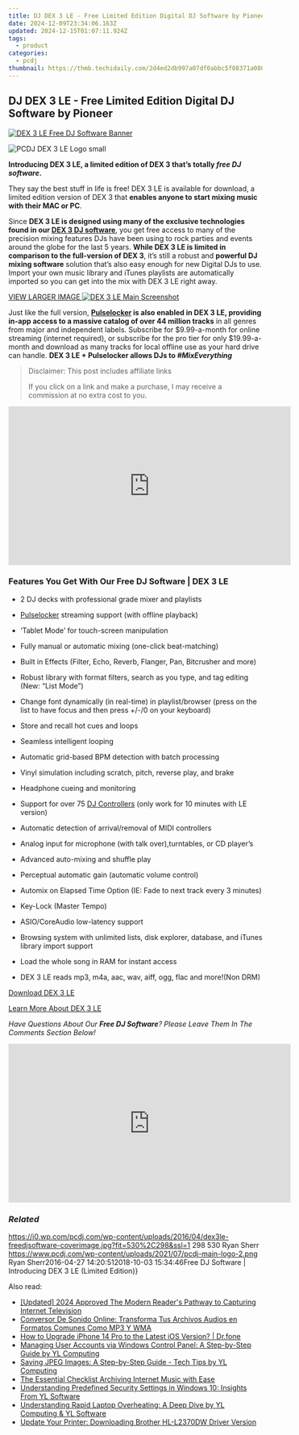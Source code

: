 ```yaml
---
title: DJ DEX 3 LE - Free Limited Edition Digital DJ Software by Pioneer
date: 2024-12-09T23:34:06.163Z
updated: 2024-12-15T01:07:11.924Z
tags:
  - product
categories:
  - pcdj
thumbnail: https://thmb.techidaily.com/2d4ed2db997a07df0abbc5f08371a080eeac3562475afaa223146d9d0657f5f7.jpg
---
```


## DJ DEX 3 LE - Free Limited Edition Digital DJ Software by Pioneer

[![DEX 3 LE Free DJ Software Banner](https://i0.wp.com/pcdj.com/wp-content/uploads/2016/04/dex3le-freedjsoftware-coverimage.jpg?resize=530%2C298&ssl=1)](https://i0.wp.com/pcdj.com/wp-content/uploads/2016/04/dex3le-freedjsoftware-coverimage.jpg?fit=530%2C298&ssl=1 "DEX 3 LE free DJ software Banner")

![PCDJ DEX 3 LE Logo small](https://i0.wp.com/pcdj.com/wp-content/uploads/2016/04/pcdjlogo-sml.png?fit=60%2C60&ssl=1 "PCDJ DEX 3 LE Logo small")

**Introducing DEX 3 LE, a limited edition of DEX 3 that’s totally _free DJ software_.**

They say the best stuff in life is free! DEX 3 LE is available for download, a limited edition version of DEX 3 that **enables anyone to start mixing music with their MAC or PC**.

Since **DEX 3 LE is designed using many of the exclusive technologies found in our [DEX 3 DJ software](https://tools.techidaily.com/pcdj/products/)**, you get free access to many of the precision mixing features DJs have been using to rock parties and events around the globe for the last 5 years. **While DEX 3 LE is limited in comparison to the full-version of DEX 3**, it’s still a robust and **powerful DJ mixing software** solution that’s also easy enough for new Digital DJs to use. Import your own music library and iTunes playlists are automatically imported so you can get into the mix with DEX 3 LE right away.

[VIEW LARGER IMAGE ![DEX 3 LE Main Screenshot](https://i2.wp.com/pcdj.com/wp-content/uploads/2016/04/dex3le-productpage-main.png?fit=300%2C195&ssl=1 "DEX 3 LE Edition Main Screenshot")](https://i2.wp.com/pcdj.com/wp-content/uploads/2016/04/dex3le-productpage-main.png?fit=1030%2C669&ssl=1)

Just like the full version, **[Pulselocker](https://tools.techidaily.com/pcdj/products/) is also enabled in DEX 3 LE, providing in-app access to a massive catalog of over 44 million tracks** in all genres from major and independent labels. Subscribe for $9.99-a-month for online streaming (internet required), or subscribe for the pro tier for only $19.99-a-month and download as many tracks for local offline use as your hard drive can handle. **DEX 3 LE + Pulselocker allows DJs to _#MixEverything_**

>  Disclaimer: This post includes affiliate links
>
>  If you click on a link and make a purchase, I may receive a commission at no extra cost to you.
>

<!-- affiliate ads begin -->
<iframe width="560" height="315" src="https://www.youtube.com/embed/_dOmuXhsV6Y?si=aT6vgPbDx4ajjvdr" title="YouTube video player" frameborder="0" allow="accelerometer; autoplay; clipboard-write; encrypted-media; gyroscope; picture-in-picture; web-share" referrerpolicy="strict-origin-when-cross-origin" allowfullscreen></iframe>
<!-- affiliate ads end -->

### Features You Get With Our Free DJ Software | DEX 3 LE

* 2 DJ decks with professional grade mixer and playlists
* [Pulselocker](https://tools.techidaily.com/pcdj/products/) streaming support (with offline playback)
* ‘Tablet Mode’ for touch-screen manipulation
* Fully manual or automatic mixing (one-click beat-matching)
* Built in Effects (Filter, Echo, Reverb, Flanger, Pan, Bitcrusher and more)
* Robust library with format filters, search as you type, and tag editing (New: “List Mode”)
* Change font dynamically (in real-time) in playlist/browser (press on the list to have focus and then press +/-/0 on your keyboard)
* Store and recall hot cues and loops
* Seamless intelligent looping
* Automatic grid-based BPM detection with batch processing
* Vinyl simulation including scratch, pitch, reverse play, and brake
* Headphone cueing and monitoring

* Support for over 75 [DJ Controllers](https://tools.techidaily.com/pcdj/products/) (only work for 10 minutes with LE version)
* Automatic detection of arrival/removal of MIDI controllers
* Analog input for microphone (with talk over),turntables, or CD player’s
* Advanced auto-mixing and shuffle play
* Perceptual automatic gain (automatic volume control)
* Automix on Elapsed Time Option (IE: Fade to next track every 3 minutes)
* Key-Lock (Master Tempo)
* ASIO/CoreAudio low-latency support
* Browsing system with unlimited lists, disk explorer, database, and iTunes library import support
* Load the whole song in RAM for instant access
* DEX 3 LE reads mp3, m4a, aac, wav, aiff, ogg, flac and more!(Non DRM)

[Download DEX 3 LE](https://tools.techidaily.com/pcdj/products/)

[Learn More About DEX 3 LE](https://tools.techidaily.com/pcdj/products/)

_Have Questions About Our **Free DJ Software**? Please Leave Them In The Comments Section Below!_

<!-- affiliate ads begin -->
<iframe width="560" height="315" src="https://www.youtube.com/embed/aknYnDfODro?si=zONIVzA9FFq0rLOD" title="YouTube video player" frameborder="0" allow="accelerometer; autoplay; clipboard-write; encrypted-media; gyroscope; picture-in-picture; web-share" referrerpolicy="strict-origin-when-cross-origin" allowfullscreen></iframe>
<!-- affiliate ads end -->

### _Related_

https://i0.wp.com/pcdj.com/wp-content/uploads/2016/04/dex3le-freedjsoftware-coverimage.jpg?fit=530%2C298&ssl=1 298 530 Ryan Sherr https://www.pcdj.com/wp-content/uploads/2021/07/pcdj-main-logo-2.png Ryan Sherr2016-04-27 14:20:512018-10-03 15:34:46Free DJ Software | Introducing DEX 3 LE (Limited Edition)}

<ins class="adsbygoogle"
     style="display:block"
     data-ad-format="autorelaxed"
     data-ad-client="ca-pub-7571918770474297"
     data-ad-slot="1223367746"></ins>

<ins class="adsbygoogle"
     style="display:block"
     data-ad-client="ca-pub-7571918770474297"
     data-ad-slot="8358498916"
     data-ad-format="auto"
     data-full-width-responsive="true"></ins>

<span class="atpl-alsoreadstyle">Also read:</span>
<div><ul>
<li><a href="https://visual-screen-recording.techidaily.com/updated-2024-approved-the-modern-readers-pathway-to-capturing-internet-television/"><u>[Updated] 2024 Approved The Modern Reader's Pathway to Capturing Internet Television</u></a></li>
<li><a href="https://vp-tips.techidaily.com/conversor-de-sonido-online-transforma-tus-archivos-audios-en-formatos-comunes-como-mp3-y-wma/"><u>Conversor De Sonido Online: Transforma Tus Archivos Audios en Formatos Comunes Como MP3 Y WMA</u></a></li>
<li><a href="https://review-topics.techidaily.com/how-to-upgrade-iphone-14-pro-to-the-latest-ios-version-drfone-by-drfone-ios-system-repair-ios-system-repair/"><u>How to Upgrade iPhone 14 Pro to the Latest iOS Version? | Dr.fone</u></a></li>
<li><a href="https://win-updates.techidaily.com/managing-user-accounts-via-windows-control-panel-a-step-by-step-guide-by-yl-computing/"><u>Managing User Accounts via Windows Control Panel: A Step-by-Step Guide by YL Computing</u></a></li>
<li><a href="https://win-updates.techidaily.com/saving-jpeg-images-a-step-by-step-guide-tech-tips-by-yl-computing/"><u>Saving JPEG Images: A Step-by-Step Guide - Tech Tips by YL Computing</u></a></li>
<li><a href="https://fox-links.techidaily.com/the-essential-checklist-archiving-internet-music-with-ease/"><u>The Essential Checklist Archiving Internet Music with Ease</u></a></li>
<li><a href="https://win-updates.techidaily.com/understanding-predefined-security-settings-in-windows-10-insights-from-yl-software/"><u>Understanding Predefined Security Settings in Windows 10: Insights From YL Software</u></a></li>
<li><a href="https://win-updates.techidaily.com/understanding-rapid-laptop-overheating-a-deep-dive-by-yl-computing-and-yl-software/"><u>Understanding Rapid Laptop Overheating: A Deep Dive by YL Computing & YL Software</u></a></li>
<li><a href="https://win-dash.techidaily.com/update-your-printer-downloading-brother-hl-l2370dw-driver-version/"><u>Update Your Printer: Downloading Brother HL-L2370DW Driver Version</u></a></li>
</ul></div>

